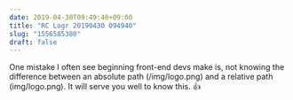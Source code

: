 ```yaml
---
date: 2019-04-30T09:49:40+09:00
title: "RC Logr 20190430 094940"
slug: "1556585380"
draft: false
---
```


One mistake I often see beginning front-end devs make is, not knowing the difference between an absolute path (/img/logo.png) and a relative path (img/logo.png). It will serve you well to know this. 👍
